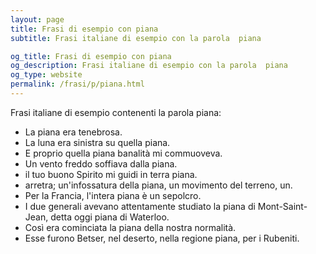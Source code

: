 ```yaml
---
layout: page
title: Frasi di esempio con piana 
subtitle: Frasi italiane di esempio con la parola  piana

og_title: Frasi di esempio con piana 
og_description: Frasi italiane di esempio con la parola  piana
og_type: website
permalink: /frasi/p/piana.html
---
```


Frasi italiane di esempio contenenti la parola piana:


- La piana era tenebrosa.
- La luna era sinistra su quella piana.
- E proprio quella piana banalità mi commuoveva.
- Un vento freddo soffiava dalla piana.
- il tuo buono Spirito mi guidi in terra piana.
- arretra; un'infossatura della piana, un movimento del terreno, un.
- Per la Francia, l'intera piana è un sepolcro.
- I due generali avevano attentamente studiato la piana di Mont-Saint-Jean, detta oggi piana di Waterloo.
- Così era cominciata la piana della nostra normalità.
- Esse furono Betser, nel deserto, nella regione piana, per i Rubeniti.
